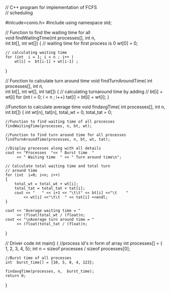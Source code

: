 // C++ program for implementation of FCFS  
// scheduling 

#inlcude<conio.h>
#include<iostream> 
using namespace std; 
  
// Function to find the waiting time for all  
void findWaitingTime(int processes[], int n,  
                          int bt[], int wt[]) 
{ 
    // waiting time for first process is 0 
    wt[0] = 0; 
  
    // calculating waiting time 
    for (int  i = 1; i < n ; i++ ) 
        wt[i] =  bt[i-1] + wt[i-1] ; 
} 
  
// Function to calculate turn around time 
void findTurnAroundTime( int processes[], int n,  
                  int bt[], int wt[], int tat[]) 
{ 
    // calculating turnaround time by adding 
    // bt[i] + wt[i] 
    for (int  i = 0; i < n ; i++) 
        tat[i] = bt[i] + wt[i]; 
} 
  
//Function to calculate average time 
void findavgTime( int processes[], int n, int bt[]) 
{ 
    int wt[n], tat[n], total_wt = 0, total_tat = 0; 
  
    //Function to find waiting time of all processes 
    findWaitingTime(processes, n, bt, wt); 
  
    //Function to find turn around time for all processes 
    findTurnAroundTime(processes, n, bt, wt, tat); 
  
    //Display processes along with all details 
    cout << "Processes  "<< " Burst time  "
         << " Waiting time  " << " Turn around time\n"; 
  
    // Calculate total waiting time and total turn  
    // around time 
    for (int  i=0; i<n; i++) 
    { 
        total_wt = total_wt + wt[i]; 
        total_tat = total_tat + tat[i]; 
        cout << "   " << i+1 << "\t\t" << bt[i] <<"\t    "
            << wt[i] <<"\t\t  " << tat[i] <<endl; 
    } 
  
    cout << "Average waiting time = " 
         << (float)total_wt / (float)n; 
    cout << "\nAverage turn around time = " 
         << (float)total_tat / (float)n; 
} 
  
// Driver code 
int main() 
{ 
    //process id's in form of array
    int processes[] = { 1, 2, 3, 4, 5}; 
    int n = sizeof processes / sizeof processes[0]; 
  
    //Burst time of all processes 
    int  burst_time[] = {10, 5, 8, 4, 123}; 
  
    findavgTime(processes, n,  burst_time); 
    return 0; 
} 
